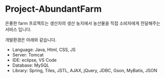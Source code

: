 # Project-AbundantFarm

은풍한 farm 프로젝트는 생산자의 생산 농지에서 농산물을 직접 소비자에게 전달해주는 서비스 입니다.

개발환경은 아래와 같습니다. <br/>
 - Language: Java, Html, CSS, JS <br/>
 - Server: Tomcat <br/>
 - IDE: eclipse, VS Code <br/>
 - Database: MySQL <br/>
 - Library: Spring, Tiles, JSTL, AJAX, jQuery, JDBC, Gson, MyBatis, JSON <br/>
